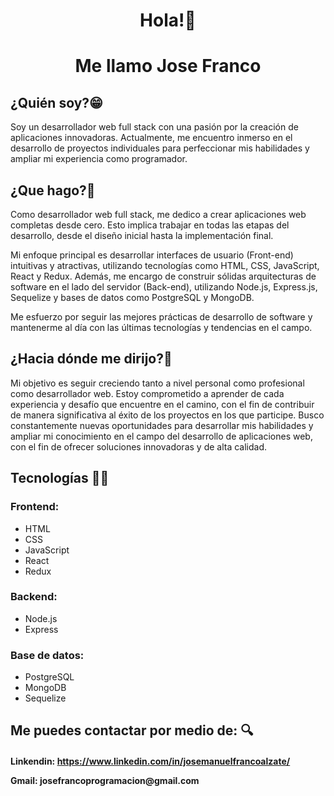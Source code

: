 <div id="header" align="center">

<h1>
Hola!👋 
</h1>
<h1>
Me llamo Jose Franco
</h1>
</div>

<div id="body">
<h2 background-color='red'>
<h2>
    ¿Quién soy?😁
</h2>
<p>
    Soy un desarrollador web full stack con una pasión por la creación de aplicaciones innovadoras. Actualmente, me encuentro inmerso en el desarrollo de proyectos individuales para perfeccionar mis habilidades y ampliar mi experiencia como programador.
</p>
<h2>
¿Que hago?🤔
</h2>
<p>
    Como desarrollador web full stack, me dedico a crear aplicaciones web completas desde cero. Esto implica trabajar en todas las etapas del desarrollo, desde el diseño inicial hasta la implementación final.
</p>
<p>
    Mi enfoque principal es desarrollar interfaces de usuario (Front-end) intuitivas y atractivas, utilizando tecnologías como HTML, CSS, JavaScript, React y Redux. Además, me encargo de construir sólidas arquitecturas de software en el lado del servidor (Back-end), utilizando Node.js, Express.js, Sequelize y bases de datos como PostgreSQL y MongoDB.
</p>
<p>
 Me esfuerzo por seguir las mejores prácticas de desarrollo de software y mantenerme al día con las últimas tecnologías y tendencias en el campo.
</p>
<h2>
    ¿Hacia dónde me dirijo?🚶
</h2>
<p>
    Mi objetivo es seguir creciendo tanto a nivel personal como profesional como desarrollador web. Estoy comprometido a aprender de cada experiencia y desafío que encuentre en el camino, con el fin de contribuir de manera significativa al éxito de los proyectos en los que participe. Busco constantemente nuevas oportunidades para desarrollar mis habilidades y ampliar mi conocimiento en el campo del desarrollo de aplicaciones web, con el fin de ofrecer soluciones innovadoras y de alta calidad.
</p>
<h2>Tecnologías 👨‍💻</h2>

<h3>Frontend:</h3>
<ul>
  <li>HTML</li>
  <li>CSS</li>
  <li>JavaScript</li>
  <li>React</li>
  <li>Redux</li>
</ul>

<h3>Backend:</h3>
<ul>
  <li>Node.js</li>
  <li>Express</li>
</ul>

<h3>Base de datos:</h3>
<ul>
  <li>PostgreSQL</li>
  <li>MongoDB</li>
  <li>Sequelize</li>
</ul>

<h2>Me puedes contactar por medio de:                                🔍</h2>

<h4>
  <p>Linkendin: <a href="https://www.linkedin.com/in/josemanuelfrancoalzate/">https://www.linkedin.com/in/josemanuelfrancoalzate/</a></p>
  <p>Gmail: josefrancoprogramacion@gmail.com</p>
</h4>

</div>


